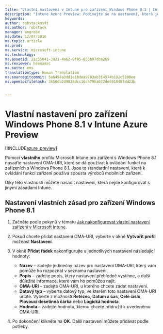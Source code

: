 ```yaml
---
title: "Vlastní nastavení v Intune pro zařízení Windows Phone 8.1 | Intune Azure Preview | Dokumentace Microsoftu"
description: "Intune Azure Preview: Podívejte se na nastavení, která je možné použít ve vlastním profilu Windows Phone 8.1."
keywords: 
author: robstackmsft
ms.author: robstack
manager: angrobe
ms.date: 12/07/2016
ms.topic: article
ms.prod: 
ms.service: microsoft-intune
ms.technology: 
ms.assetid: 21c55041-3821-4a62-9f85-855b97dba269
ms.reviewer: heenamac
ms.suite: ems
translationtype: Human Translation
ms.sourcegitcommit: 5ab494a3dd1e1bdea9703ab314574b192c5208ee
ms.openlocfilehash: 3656db2d9828dcc16c479ba072de691848fdd23b


---
```


# <a name="custom-settings-for-windows-phone-81-devices-in-intune-azure-preview"></a>Vlastní nastavení pro zařízení Windows Phone 8.1 v Intune Azure Preview

[!INCLUDE[azure_preview](../includes/azure_preview.md)]

Pomocí **vlastního** profilu Microsoft Intune pro zařízení s Windows Phone 8.1 nasaďte nastavení OMA-URI, které se dá používat k ovládání funkcí na zařízeních s Windows Phone 8.1. Jsou to standardní nastavení, která k ovládání funkcí zařízení používá spousta výrobců mobilních zařízení.

Díky této vlastnosti můžete nasadit nastavení, která nejde konfigurovat s jinými zásadami Intune.

## <a name="custom-policy-settings-for-windows-phone-81-devices"></a>Nastavení vlastních zásad pro zařízení Windows Phone 8.1

1. Začněte podle pokynů v tématu [Jak nakonfigurovat vlastní nastavení zařízení v Microsoft Intune](how-to-configure-custom-settings.md).
2. Pokud chcete přidat nastavení OMA-URI, vyberte v okně **Vytvořit profil** možnost **Nastavení**.
3. V okně **Přidat řádek** nakonfigurujte u jednotlivých nastavení následující hodnoty:
    - **Název** – zadejte jedinečný název pro nastavení OMA-URI, který vám pomůže ho rozpoznat v seznamu nastavení.
    - **Popis** – zadejte popis, který nastavení přehledně vystihne, a další důležité informace, které vám ho pomůžou najít.
    - **OMA-URI** – zadejte OMA-URI, u kterého chcete zadat nastavení.
    - **Datový typ** – vyberte datový typ, ve kterém toto nastavení OMA-URI určíte. Vyberte z možností **Řetězec**, **Datum a čas**, **Celé číslo**, **Plovoucí desetinná čárka** nebo **Logická hodnota**.
    - **Hodnota** – zadejte hodnotu, kterou chcete přidružit k uvedenému OMA-URI.

4. Po dokončení klikněte na **OK**. Další nastavení můžete přidávat podle potřeby.



<!--HONumber=Feb17_HO1-->


